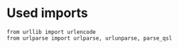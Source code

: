 # Used imports

```text
from urllib import urlencode
from urlparse import urlparse, urlunparse, parse_qsl
```
